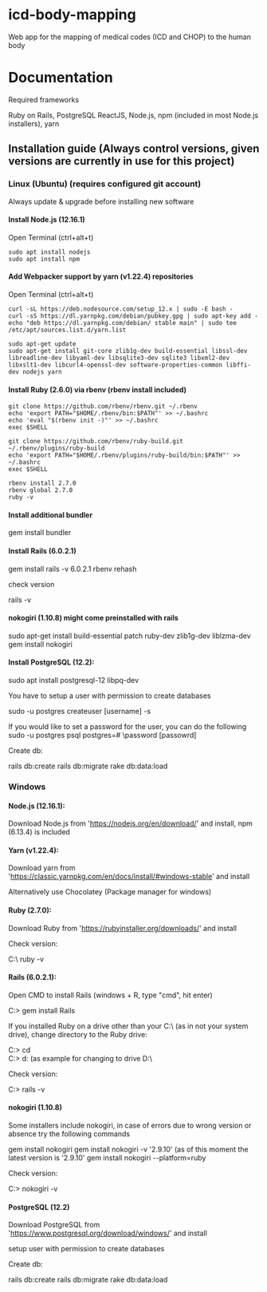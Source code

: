 # icd-body-mapping
Web app for the mapping of medical codes (ICD and CHOP) to the human body
# Documentation

Required frameworks

Ruby on Rails, PostgreSQL ReactJS, Node.js, npm (included in most Node.js installers), yarn

## Installation guide (Always control versions, given versions are currently in use for this project)

### Linux (Ubuntu) (requires configured git account)

Always update & upgrade before installing new software

#### Install Node.js (12.16.1)

Open Terminal (ctrl+alt+t)

```
sudo apt install nodejs
sudo apt install npm
```


#### Add Webpacker support by yarn (v1.22.4) repositories

Open Terminal (ctrl+alt+t)

```sudo apt install curl
curl -sL https://deb.nodesource.com/setup_12.x | sudo -E bash -
curl -sS https://dl.yarnpkg.com/debian/pubkey.gpg | sudo apt-key add -
echo "deb https://dl.yarnpkg.com/debian/ stable main" | sudo tee /etc/apt/sources.list.d/yarn.list

sudo apt-get update
sudo apt-get install git-core zlib1g-dev build-essential libssl-dev libreadline-dev libyaml-dev libsqlite3-dev sqlite3 libxml2-dev libxslt1-dev libcurl4-openssl-dev software-properties-common libffi-dev nodejs yarn
```
#### Install Ruby (2.6.0) via rbenv (rbenv install included)

```cd
git clone https://github.com/rbenv/rbenv.git ~/.rbenv
echo 'export PATH="$HOME/.rbenv/bin:$PATH"' >> ~/.bashrc
echo 'eval "$(rbenv init -)"' >> ~/.bashrc
exec $SHELL

git clone https://github.com/rbenv/ruby-build.git ~/.rbenv/plugins/ruby-build
echo 'export PATH="$HOME/.rbenv/plugins/ruby-build/bin:$PATH"' >> ~/.bashrc
exec $SHELL

rbenv install 2.7.0
rbenv global 2.7.0
ruby -v
```
#### Install additional bundler

gem install bundler

#### Install Rails (6.0.2.1)

gem install rails -v 6.0.2.1
rbenv rehash

check version

rails -v

#### nokogiri (1.10.8) might come preinstalled with rails

sudo apt-get install build-essential patch ruby-dev zlib1g-dev liblzma-dev
gem install nokogiri

#### Install PostgreSQL (12.2):

sudo apt install postgresql-12 libpq-dev

You have to setup a user with permission to create databases

sudo -u postgres createuser [username] -s

If you would like to set a password for the user, you can do the following
sudo -u postgres psql
postgres=# \password [passowrd]

Create db:

rails db:create
rails db:migrate
rake db:data:load


### Windows

#### Node.js (12.16.1):

Download Node.js from 'https://nodejs.org/en/download/' and install, npm (6.13.4) is included

#### Yarn (v1.22.4):

Download yarn from 'https://classic.yarnpkg.com/en/docs/install/#windows-stable' and install

Alternatively use Chocolatey (Package manager for windows)

#### Ruby (2.7.0):

Download Ruby from 'https://rubyinstaller.org/downloads/' and install

Check version:

C:\ ruby -v

#### Rails (6.0.2.1):

Open CMD to install Rails (windows + R, type "cmd", hit enter)

C:\> gem install Rails

If you installed Ruby on a drive other than your C:\ (as in not your system drive), change directory to the Ruby drive:

C:\> cd\
C:\> d:         (as example for changing to drive D:\

Check version:

C:\> rails -v

#### nokogiri (1.10.8)

Some installers include nokogiri, in case of errors due to wrong version or absence try the following commands

gem install nokogiri
gem install nokogiri -v '2.9.10'         (as of this moment the latest version is '2.9.10'
gem install nokogiri --platform=ruby

Check version:

C:\> nokogiri -v

#### PostgreSQL (12.2)

Download PostgreSQL from 'https://www.postgresql.org/download/windows/' and install

setup user with permission to create databases

Create db:

rails db:create
rails db:migrate
rake db:data:load
